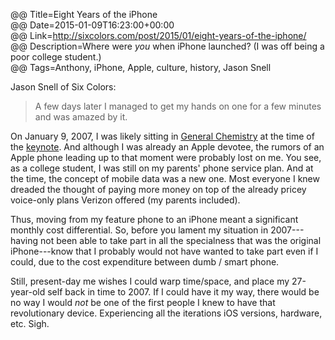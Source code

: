 @@ Title=Eight Years of the iPhone  
@@ Date=2015-01-09T16:23:00+00:00  
@@ Link=http://sixcolors.com/post/2015/01/eight-years-of-the-iphone/  
@@ Description=Where were *you* when iPhone launched? (I was off being a poor college student.)  
@@ Tags=Anthony, iPhone, Apple, culture, history, Jason Snell  

Jason Snell of Six Colors:
>A few days later I managed to get my hands on one for a few minutes and was amazed by it. 

On January 9, 2007, I was likely sitting in [General Chemistry][puc] at the time of the [keynote][youtube]. And although I was already an Apple devotee, the rumors of an Apple phone leading up to that moment were probably lost on me. You see, as a college student, I was still on my parents' phone service plan. And at the time, the concept of mobile data was a new one. Most everyone I knew dreaded the thought of paying more money on top of the already pricey voice-only plans Verizon offered (my parents included).

Thus, moving from my feature phone to an iPhone meant a significant monthly cost differential. So, before you lament my situation in 2007---having not been able to take part in all the specialness that was the original iPhone---know that I probably would not have wanted to take part even if I could, due to the cost expenditure between dumb / smart phone. 

Still, present-day me wishes I could warp time/space, and place my 27-year-old self back in time to 2007. If I could have it my way, there would be no way I would *not* be one of the first people I knew to have that revolutionary device. Experiencing all the iterations iOS versions, hardware, etc. Sigh. 

[puc]: https://www.puc.edu/admissions/academics/chemistry
[youtube]: https://www.youtube.com/watch?v=t4OEsI0Sc_s